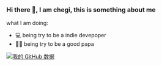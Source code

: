 ### Hi there 👋, I am chegi, this is something about me
what I am doing:
- 💻 being try to be a indie devepoper
- 👶🏼 being try to be a good papa

 [![我的 GitHub 数据](https://github-readme-stats.vercel.app/api?username=qumuchegi&show_icons=true&bg_color=FC5C7D&text_color=fff&icon_color=F2F2F2&title_color=38ef7d)]()
